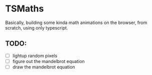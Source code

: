 # TSMaths
Basically, building some kinda math animations on the browser, from scratch, using only typescript.

## TODO:
- [ ] lightup random pixels
- [ ] figure out the mandelbrot equation
- [ ] draw the mandelbrot equation

